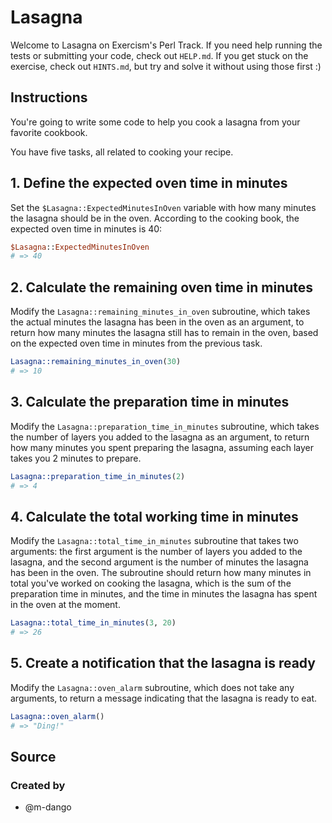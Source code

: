 # Lasagna

Welcome to Lasagna on Exercism's Perl Track.
If you need help running the tests or submitting your code, check out `HELP.md`.
If you get stuck on the exercise, check out `HINTS.md`, but try and solve it without using those first :)

## Instructions

You're going to write some code to help you cook a lasagna from your favorite cookbook.

You have five tasks, all related to cooking your recipe.

## 1. Define the expected oven time in minutes

Set the `$Lasagna::ExpectedMinutesInOven` variable with how many minutes the lasagna should be in the oven. According to the cooking book, the expected oven time in minutes is 40:

```perl
$Lasagna::ExpectedMinutesInOven
# => 40
```

## 2. Calculate the remaining oven time in minutes

Modify the `Lasagna::remaining_minutes_in_oven` subroutine, which takes the actual minutes the lasagna has been in the oven as an argument, to return how many minutes the lasagna still has to remain in the oven, based on the expected oven time in minutes from the previous task.

```perl
Lasagna::remaining_minutes_in_oven(30)
# => 10
```

## 3. Calculate the preparation time in minutes

Modify the `Lasagna::preparation_time_in_minutes` subroutine, which takes the number of layers you added to the lasagna as an argument, to return how many minutes you spent preparing the lasagna, assuming each layer takes you 2 minutes to prepare.

```perl
Lasagna::preparation_time_in_minutes(2)
# => 4
```

## 4. Calculate the total working time in minutes

Modify the `Lasagna::total_time_in_minutes` subroutine that takes two arguments: the first argument is the number of layers you added to the lasagna, and the second argument is the number of minutes the lasagna has been in the oven.
The subroutine should return how many minutes in total you've worked on cooking the lasagna, which is the sum of the preparation time in minutes, and the time in minutes the lasagna has spent in the oven at the moment.

```perl
Lasagna::total_time_in_minutes(3, 20)
# => 26
```

## 5. Create a notification that the lasagna is ready

Modify the `Lasagna::oven_alarm` subroutine, which does not take any arguments, to return a message indicating that the lasagna is ready to eat.

```perl
Lasagna::oven_alarm()
# => "Ding!"
```

## Source

### Created by

- @m-dango